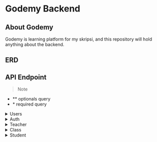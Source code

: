 # Godemy Backend

## About Godemy

Godemy is learning platform for my skripsi, and this repository will hold anything about the backend.

## ERD

## API Endpoint

> Note

- ** optionals query
- \* required query

<details>
<summary>Users</summary>

| Method | Endpoint          | Param / query    | JWT Token | Description                  |
| ------ | ----------------- | ---------------- | --------- | ---------------------------- |
| POST   | /api/users/sign-up | ** ?role=teacher | NO        | Registration user            |
| GET    | /api/users/profile      | -                | YES       | Get user profile from userId |

</details>

<details>
<summary>Auth</summary>

| Method | Endpoint          | Param / query | JWT Token | Description |
| ------ | ----------------- | ------------- | --------- | ----------- |
| GET    | /api/auth/sign-in | -             | NO        | Login user  |

</details>

<details>
<summary>Teacher</summary>

| Method | Endpoint                            | Param / query | JWT Token | Description                         |
| ------ | ----------------------------------- | ------------- | --------- | ----------------------------------- |
| GET    | /api/teachers/teacher               | -             | YES       | Get Teacher from userId             |
| GET    | /api/teachers/teacher/classes       | -             | YES       | Get all class from teacherId        |
| GET    | /api/teachers/teacher/classes/class | -             | YES       | Get list student who has same class |

</details>

<details>
<summary>Class</summary>

| Method | Endpoint                   | Param / query | JWT Token | Description                  |
| ------ | -------------------------- | ------------- | --------- | ---------------------------- |
| POST   | /api/classes               | -             | YES       | Create class using teacherId |
| GET    | /api/classes               | -             | NO        | Get all class                |
| PATCH  | /api/classes/class/student | -             | YES       | Update Class Student         |

</details>

<details>
<summary>Student</summary>

| Method | Endpoint                         | Param / query | JWT Token | Description                             |
| ------ | -------------------------------- | ------------- | --------- | --------------------------------------- |
| GET    | /api/students/student            | -             | YES       | Get student from userId                 |
| PATCH  | /api/students/student/threshold  | -             | YES       | Increment threshold student             |
| GET    | /api/students/student/assessment | -             | YES       | Assign value from assessment to student |

</details>




